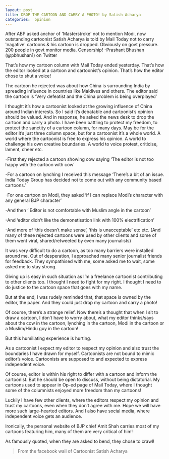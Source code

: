 ```yaml
---
layout: post
title: DROP THE CARTOON AND CARRY A PHOTO! by Satish Acharya
categories:  opinion 
---
```


After ABP asked anchor of 'Masterstroke' not to mention Modi, now outstanding cartoonist Satish Acharya is told by Mail Today not to carry 'nagative' cartoons & his cartoon is dropped. Obviously on govt pressure. 200 people in govt monitor media. Censorship! -Prashant Bhushan (@pbhushan1) on Twitter



 That’s how my cartoon column with Mail Today ended yesterday. That’s how the editor looked at a cartoon and cartoonist’s opinion. That’s how the editor chose to shut a voice!

The cartoon he rejected was about how China is surrounding India by spreading influence in countries like Maldives and others. The editor said the cartoon is ‘Very defeatist and the China problem is being overplayed’

I thought it’s how a cartoonist looked at the growing influence of China around Indian interests.
So I said it’s debatable and cartoonist’s opinion should be valued.
And in response, he asked the news desk to drop the cartoon and carry a photo. 
I have been battling to protect my freedom, to protect the sanctity of a cartoon column, for many days. May be for the editor it’s just three column space, but for a cartoonist it’s a whole world. A world where the cartoonist is free to express his opinion. A world to challenge his own creative boundaries. A world to voice protest, criticise, lament, cheer etc.

-First they rejected a cartoon showing cow saying ‘The editor is not too happy with the cartoon with cow’

-For a cartoon on lynching I received this message ‘There’s a bit of an issue. India Today Group has decided not to come out with any community based cartoons.’

-For one cartoon on Modi, they asked ‘if I can replace Modi’s character with any general BJP character’

-And then ‘ Editor is not comfortable with Muslim angle in the cartoon’

-And ‘editor didn’t like the demonetisation link with 100% electrification’

-And more of ‘this doesn’t make sense’, ‘this is unacceptable’ etc etc.
(And many of these rejected cartoons were used by other clients and some of them went viral, shared/retweeted by even many journalists)

It was very difficult to do a cartoon, as too many barriers were installed around me.
Out of desperation, I approached many senior journalist friends for feedback. They sympathised with me, some asked me to wait, some asked me to stay strong.

Giving up is easy in such situation as I’m a freelance cartoonist contributing to other clients too. I thought I need to fight for my right. I thought I need to do justice to the cartoon space that goes with my name.

But at the end, I was rudely reminded that, that space is owned by the editor, the paper.
And they could just drop my cartoon and carry a photo!

Of course, there’s a strange relief. Now there’s a thought that when I sit to draw a cartoon, I don’t have to worry about, what my editor thinks/says about the cow in the cartoon, lynching in the cartoon, Modi in the cartoon or a Muslim/Hindu guy in the cartoon!

But this humiliating experience is hurting.

As a cartoonist I expect my editor to respect my opinion and also trust the boundaries I have drawn for myself. Cartoonists are not bound to mimic editor’s voice. Cartoonists are supposed to and expected to express independent voice.

Of course, editor is within his right to differ with a cartoon and inform the cartoonist. But he should be open to discuss, without being dictatorial.
My cartoons used to appear in Op-ed page of Mail Today, where I thought some of the columnists enjoyed more freedom than my cartoons!

Luckily I have few other clients, where the editors respect my opinion and trust my cartoons, even when they don’t agree with me. Hope we will have more such large-hearted editors.
And I also have social media, where independent voice gets an audience.

Ironically, the personal website of BJP chief Amit Shah carries most of my cartoons featuring him, many of them are very critical of him!

As famously quoted, when they are asked to bend, they chose to crawl!

>  From the facebook wall of Cartoonist Satish Acharya 